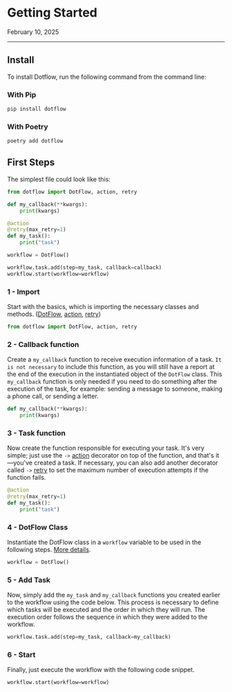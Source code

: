 # Getting Started

February 10, 2025

---

## Install

To install Dotflow, run the following command from the command line:

### With Pip

```bash
pip install dotflow
```

###  With Poetry

```bash
poetry add dotflow
```

## First Steps

The simplest file could look like this:

```python
from dotflow import DotFlow, action, retry

def my_callback(**kwargs):
    print(kwargs)

@action
@retry(max_retry=1)
def my_task():
    print("task")

workflow = DotFlow()

workflow.task.add(step=my_task, callback=callback)
workflow.start(workflow=workflow)
```

### 1 - Import

Start with the basics, which is importing the necessary classes and methods. ([DotFlow](https://fernandocelmer.github.io/dotflow/nav/reference/dotflow-class/), [action](https://fernandocelmer.github.io/dotflow/nav/reference/action-decorator/), [retry](https://fernandocelmer.github.io/dotflow/nav/reference/retry-decorator/))

```python
from dotflow import DotFlow, action, retry
```

### 2 - Callback function

Create a `my_callback` function to receive execution information of a task. `It is not necessary` to include this function, as you will still have a report at the end of the execution in the instantiated object of the `DotFlow` class. This `my_callback` function is only needed if you need to do something after the execution of the task, for example: sending a message to someone, making a phone call, or sending a letter.

```python
def my_callback(**kwargs):
    print(kwargs)
```

### 3 - Task function

Now create the function responsible for executing your task. It's very simple; just use the `->` [action](https://fernandocelmer.github.io/dotflow/nav/reference/action-decorator/) decorator on top of the function, and that's it—you've created a task. If necessary, you can also add another decorator called `->` [retry](https://fernandocelmer.github.io/dotflow/nav/reference/retry-decorator/) to set the maximum number of execution attempts if the function fails.

```python
@action
@retry(max_retry=1)
def my_task():
    print("task")
```

### 4 - DotFlow Class
Instantiate the DotFlow class in a `workflow` variable to be used in the following steps. [More details](https://fernandocelmer.github.io/dotflow/nav/reference/dotflow-class/).

```python
workflow = DotFlow()
```

### 5 - Add Task

Now, simply add the `my_task` and `my_callback` functions you created earlier to the workflow using the code below. This process is necessary to define which tasks will be executed and the order in which they will run. The execution order follows the sequence in which they were added to the workflow.

```python
workflow.task.add(step=my_task, callback=my_callback)
```

### 6 - Start

Finally, just execute the workflow with the following code snippet.

```python
workflow.start(workflow=workflow)
```